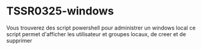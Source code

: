 # TSSR0325-windows

Vous trouverez des script powershell pour administrer un windows local
ce script permet d'afficher les utilisateur et groupes locaux, de creer et de supprimer
